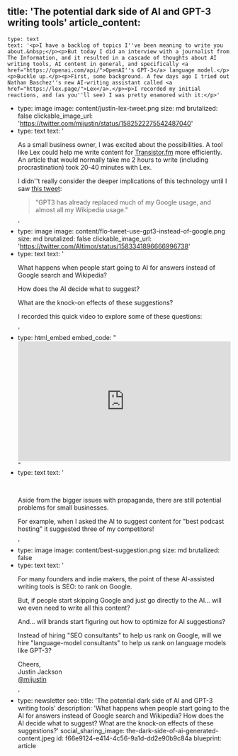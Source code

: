 title: 'The potential dark side of AI and GPT-3 writing tools'
article_content:
  -
    type: text
    text: '<p>I have a backlog of topics I''ve been meaning to write you about.&nbsp;</p><p>But today I did an interview with a journalist from The Information, and it resulted in a cascade of thoughts about AI writing tools, AI content in general, and specifically <a href="https://openai.com/api/">OpenAI''s GPT-3</a> language model.</p><p>Buckle up.</p><p>First, some background. A few days ago I tried out Nathan Baschez''s new AI-writing assistant called <a href="https://lex.page/">Lex</a>.</p><p>I recorded my initial reactions, and (as you''ll see) I was pretty enamored with it:</p>'
  -
    type: image
    image: content/justin-lex-tweet.png
    size: md
    brutalized: false
    clickable_image_url: 'https://twitter.com/mijustin/status/1582522275542487040'
  -
    type: text
    text: '<p>As a small business owner, I was excited about the possibilities. A tool like Lex could help me write content for <a href="https://transistor.fm/?via=justin">Transistor.fm</a> more efficiently. An article that would normally take me 2 hours to write (including procrastination) took 20-40 minutes with Lex.</p><p>I didn''t really consider the deeper implications of this technology until I saw <a href="https://twitter.com/Altimor/status/1583341896666996738">this tweet</a>:</p><blockquote><p>"GPT3 has already replaced much of my Google usage, and almost all my Wikipedia usage."</p></blockquote>'
  -
    type: image
    image: content/flo-tweet-use-gpt3-instead-of-google.png
    size: md
    brutalized: false
    clickable_image_url: 'https://twitter.com/Altimor/status/1583341896666996738'
  -
    type: text
    text: '<p>What happens when people start going to AI for answers instead of Google search and Wikipedia?</p><p>How does the AI decide what to suggest?</p><p>What are the knock-on effects of these suggestions?</p><p>I recorded this quick video to explore some of these questions:</p>'
  -
    type: html_embed
    embed_code: "<style>.embed-container { position: relative; padding-bottom: 56.25%; height: 0; overflow: hidden; max-width: 100%; } .embed-container iframe, .embed-container object, .embed-container embed { position: absolute; top: 0; left: 0; width: 100%; height: 100%; }</style><div class='embed-container'><iframe src='https://www.youtube.com/embed//L1xH0rVRFRI?rel=0' frameborder='0' allowfullscreen></iframe></div>"
  -
    type: text
    text: '<p><br></p><p>Aside from the bigger issues with propaganda, there are still potential problems for small businesses.</p><p>For example, when I asked the AI to suggest content for "best podcast hosting" it suggested three of my competitors!</p>'
  -
    type: image
    image: content/best-suggestion.png
    size: md
    brutalized: false
  -
    type: text
    text: '<p>For many founders and indie makers, the point of these AI-assisted writing tools is SEO: to rank on Google.</p><p>But, if people start skipping Google and just go directly to the AI... will we even need to write all this content?</p><p>And... will brands start figuring out how to optimize for AI suggestions?</p><p>Instead of hiring "SEO consultants" to help us rank on Google, will we hire "language-model consultants" to help us rank on language models like GPT-3?</p><p>Cheers,<br>Justin Jackson<br><a href="https://twitter.com/mijustin">@mijustin</a></p>'
  -
    type: newsletter
seo:
  title: 'The potential dark side of AI and GPT-3 writing tools'
  description: 'What happens when people start going to the AI for answers instead of Google search and Wikipedia? How does the AI decide what to suggest? What are the knock-on effects of these suggestions?'
social_sharing_image: the-dark-side-of-ai-generated-content.jpeg
id: f66e9124-e414-4c56-9a1d-dd2e90b9c84a
blueprint: article
